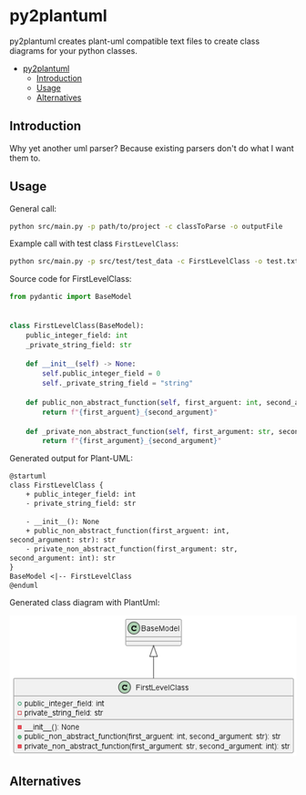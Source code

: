 # py2plantuml

py2plantuml creates plant-uml compatible text files to create class diagrams for your python classes.

- [py2plantuml](#py2plantuml)
  - [Introduction](#introduction)
  - [Usage](#usage)
  - [Alternatives](#alternatives)


## Introduction
Why yet another uml parser?
Because existing parsers don't do what I want them to.  

## Usage
General call:
```sh
python src/main.py -p path/to/project -c classToParse -o outputFile
```

Example call with test class ```FirstLevelClass```:
```sh
python src/main.py -p src/test/test_data -c FirstLevelClass -o test.txt
```

Source code for FirstLevelClass:
```python
from pydantic import BaseModel


class FirstLevelClass(BaseModel):
    public_integer_field: int
    _private_string_field: str

    def __init__(self) -> None:
        self.public_integer_field = 0
        self._private_string_field = "string"

    def public_non_abstract_function(self, first_arguent: int, second_argument: str) -> str:
        return f"{first_arguent}_{second_argument}"

    def _private_non_abstract_function(self, first_argument: str, second_argument: int) -> str:
        return f"{first_argument}_{second_argument}"
```

Generated output for Plant-UML:
```
@startuml
class FirstLevelClass {
    + public_integer_field: int
    - private_string_field: str

    - __init__(): None
    + public_non_abstract_function(first_arguent: int, second_argument: str): str
    - private_non_abstract_function(first_argument: str, second_argument: int): str
}
BaseModel <|-- FirstLevelClass
@enduml
```

Generated class diagram with PlantUml:

![alt text](doc/images/first_level_class.png "class diagram generated with PlantUML")


## Alternatives

